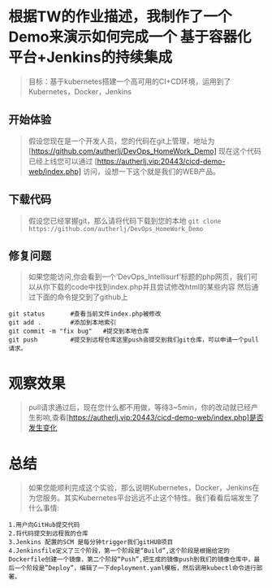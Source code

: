 # 根据TW的作业描述，我制作了一个Demo来演示如何完成一个 基于容器化平台+Jenkins的持续集成

> 目标：基于kubernetes搭建一个高可用的CI+CD环境，运用到了Kubernetes，Docker，Jenkins

## 开始体验

> 假设您现在是一个开发人员，您的代码在git上管理，地址为[https://github.com/autherlj/DevOps_HomeWork_Demo]
> 现在这个代码已经上线您可以通过 [https://autherlj.vip:20443/cicd-demo-web/index.php] 访问，设想一下这个就是我们的WEB产品。

## 下载代码

> 假设您已经掌握git，那么请将代码下载到您的本地
`git clone https://github.com/autherlj/DevOps_HomeWork_Demo`

## 修复问题

> 如果您能访问,你会看到一个‘DevOps_Intellisurf’标题的php网页，我们可以从你下载的code中找到index.php并且尝试修改html的某些内容
> 然后通过下面的命令提交到了github上

```
git status       #查看当前文件index.php被修改
git add .        #添加到本地索引
git commit -m "fix bug"   #提交到本地仓库
git push         #提交到远程仓库这里push会提交到我们git仓库，可以申请一个pull请求。
```
# 观察效果

>pull请求通过后，现在您什么都不用做，等待3~5min，你的改动就已经产生影响,查看[https://autherlj.vip:20443/cicd-demo-web/index.php]是否发生变化


# 总结

> 如果您能顺利完成这个实验，那么说明Kubernetes，Docker，Jenkins在为您服务。其实Kubernetes平台远远不止这个特性。我们看看后端发生了什么事情:
```
1.用户向GitHub提交代码
2.将代码提交到远程我的仓库
3.Jenkins 配置的SCM 是每分钟trigger我们gitHUB项目
4.Jenkinsfile定义了三个阶段，第一个阶段是“Build”,这个阶段是根据给定的Dockerfile创建一个镜像，第二个阶段“Push”,把生成的镜像push到我们的镜像仓库中，最后一个阶段是”Deploy”，编辑了一下deployment.yaml模板，然后调用kubectl命令进行部署。
```



